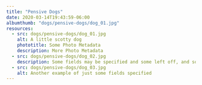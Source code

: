 ```yaml
---
title: "Pensive Dogs"
date: 2020-03-14T19:43:59-06:00
albumthumb: "dogs/pensive-dogs/dog_01.jpg"
resources:
  - src: dogs/pensive-dogs/dog_01.jpg
    alt: A little scotty dog
    phototitle: Some Photo Metadata
    description: More Photo Metadata
  - src: dogs/pensive-dogs/dog_02.jpg
    description: Some fields may be specified and some left off, and some might end up fairly long for any specified window size, but this just has to deal with it and still display nicely so that folks like it
  - src: dogs/pensive-dogs/dog_03.jpg
    alt: Another example of just some fields specified
---
```


